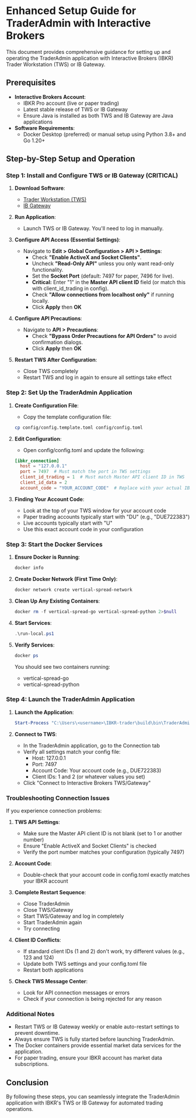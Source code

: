 # Enhanced Setup Guide for TraderAdmin with Interactive Brokers

This document provides comprehensive guidance for setting up and operating the TraderAdmin application with Interactive Brokers (IBKR) Trader Workstation (TWS) or IB Gateway.

## Prerequisites

* **Interactive Brokers Account**:
  * IBKR Pro account (live or paper trading)
  * Latest stable release of TWS or IB Gateway
  * Ensure Java is installed as both TWS and IB Gateway are Java applications
* **Software Requirements**:
  * Docker Desktop (preferred) or manual setup using Python 3.8+ and Go 1.20+

## Step-by-Step Setup and Operation

### Step 1: Install and Configure TWS or IB Gateway (CRITICAL)

1. **Download Software**:
   * [Trader Workstation (TWS)](https://www.interactivebrokers.com/en/trading/tws.php)
   * [IB Gateway](https://www.interactivebrokers.com/en/trading/ibgateway-stable.php)

2. **Run Application**:
   * Launch TWS or IB Gateway. You'll need to log in manually.

3. **Configure API Access (Essential Settings)**:
   * Navigate to **Edit > Global Configuration > API > Settings**:
     * Check **"Enable ActiveX and Socket Clients"**.
     * Uncheck **"Read-Only API"** unless you only want read-only functionality.
     * Set the **Socket Port** (default: 7497 for paper, 7496 for live).
     * **Critical:** Enter "1" in the **Master API client ID** field (or match this with client_id_trading in config).
     * Check **"Allow connections from localhost only"** if running locally.
     * Click **Apply** then **OK**

4. **Configure API Precautions**:
   * Navigate to **API > Precautions**:
     * Check **"Bypass Order Precautions for API Orders"** to avoid confirmation dialogs.
     * Click **Apply** then **OK**

5. **Restart TWS After Configuration**:
   * Close TWS completely
   * Restart TWS and log in again to ensure all settings take effect

### Step 2: Set Up the TraderAdmin Application

1. **Create Configuration File**:
   * Copy the template configuration file:
   ```bash
   cp config/config.template.toml config/config.toml
   ```

2. **Edit Configuration**:
   * Open config/config.toml and update the following:
   ```toml
   [ibkr_connection]
     host = "127.0.0.1"
     port = 7497  # Must match the port in TWS settings
     client_id_trading = 1  # Must match Master API client ID in TWS
     client_id_data = 2
     account_code = "YOUR_ACCOUNT_CODE"  # Replace with your actual IBKR account code
   ```

3. **Finding Your Account Code**:
   * Look at the top of your TWS window for your account code
   * Paper trading accounts typically start with "DU" (e.g., "DUE722383")
   * Live accounts typically start with "U"
   * Use this exact account code in your configuration

### Step 3: Start the Docker Services

1. **Ensure Docker is Running**:
   ```powershell
   docker info
   ```

2. **Create Docker Network (First Time Only)**:
   ```powershell
   docker network create vertical-spread-network
   ```

3. **Clean Up Any Existing Containers**:
   ```powershell
   docker rm -f vertical-spread-go vertical-spread-python 2>$null
   ```

4. **Start Services**:
   ```powershell
   .\run-local.ps1
   ```

5. **Verify Services**:
   ```powershell
   docker ps
   ```
   You should see two containers running:
   - vertical-spread-go
   - vertical-spread-python

### Step 4: Launch the TraderAdmin Application

1. **Launch the Application**:
   ```powershell
   Start-Process "C:\Users\<username>\IBKR-trader\build\bin\TraderAdmin-dev.exe"
   ```

2. **Connect to TWS**:
   * In the TraderAdmin application, go to the Connection tab
   * Verify all settings match your config file:
     - Host: 127.0.0.1
     - Port: 7497
     - Account Code: Your account code (e.g., DUE722383)
     - Client IDs: 1 and 2 (or whatever values you set)
   * Click "Connect to Interactive Brokers TWS/Gateway"

### Troubleshooting Connection Issues

If you experience connection problems:

1. **TWS API Settings**:
   * Make sure the Master API client ID is not blank (set to 1 or another number)
   * Ensure "Enable ActiveX and Socket Clients" is checked
   * Verify the port number matches your configuration (typically 7497)

2. **Account Code**:
   * Double-check that your account code in config.toml exactly matches your IBKR account

3. **Complete Restart Sequence**:
   * Close TraderAdmin
   * Close TWS/Gateway
   * Start TWS/Gateway and log in completely
   * Start TraderAdmin again
   * Try connecting

4. **Client ID Conflicts**:
   * If standard client IDs (1 and 2) don't work, try different values (e.g., 123 and 124)
   * Update both TWS settings and your config.toml file
   * Restart both applications

5. **Check TWS Message Center**:
   * Look for API connection messages or errors
   * Check if your connection is being rejected for any reason

### Additional Notes

* Restart TWS or IB Gateway weekly or enable auto-restart settings to prevent downtime.
* Always ensure TWS is fully started before launching TraderAdmin.
* The Docker containers provide essential market data services for the application.
* For paper trading, ensure your IBKR account has market data subscriptions.

## Conclusion

By following these steps, you can seamlessly integrate the TraderAdmin application with IBKR's TWS or IB Gateway for automated trading operations.
